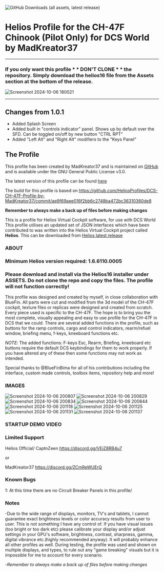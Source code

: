 ![GitHub Downloads (all assets, latest release)](https://img.shields.io/github/downloads/HeliosProfiles/DCS-CH-47F-Profile-by-MadKreator37/latest/total?style=plastic&label=Latest%20Release%20D%2FL&labelColor=20cd20)
# Helios Profile for the CH-47F Chinook (Pilot Only) for DCS World by MadKreator37
----
### If you only want this profile * * DON'T  CLONE * * the repository.  Simply download the __helios16__ file from the **Assets** section at the bottom of the release.
![Screenshot 2024-10-06 180021](https://github.com/user-attachments/assets/05fec83e-18a6-45f3-96af-91a10b01c3a7)

----
## Changes from 1.0.1

- Added Splash Screen
- Added built in "controls indicator" panel. Shows up by default over the SFD. Can be toggled on/off by new button "CTRL RPT"
- Added  "Left Alt" and "Right Alt" modifiers to the "Keys Panel"

## The Profile


This profile has been created by MadKreator37 and is maintained on [GitHub](https://github.com/HeliosProfiles/DCS-CH-47F-Profile-by-MadKreator37) and is available under the GNU General Public License v3.0.

The latest version of this profile can be found [here](https://github.com/HeliosProfiles/DCS-CH-47F-Profile-by-MadKreator37/releases/latest)

The build for this profile is based on https://github.com/HeliosProfiles/DCS-CH-47F-Profile-by-MadKreator37/commit/ae8f69aee016f2bb6c2748ba472bc36310360de8

**Remember to always make a back up of files before making changes**

This is a profile for Helios Virtual Cockpit software, for use with DCS World
This profile utilises an updated set of JSON interfaces which have been contributed to was written into the Helios Virtual Cockpit project called **Helios**.  This can be downloaded from [Helios latest release](https://github.com/HeliosVirtualCockpit/Helios/releases/latest)
### ABOUT

### Minimum Helios version required: 1.6.6110.0005

### Please download and install via the Helios16 installer under ASSETS. Do not clone the repo and copy the files. The profile will not function correctly!

This profile was designed and created by myself, in close collaboration with BlueFin. All parts were cut and modified from the 3d model of the CH-47F cockpit, texture files or replicas were designed and created from scratch. Every piece used is specific to the CH-47F.  The hope is to bring you the most complete, visually appealing and easy to use profile for the CH-47F in DCS that we could.  There are several added functions in the profile, such as buttons for the ramp controls, cargo and control indicators, rearm/refuel window, briefing menu, f-keys, kneeboard functions etc.

*NOTE*: The added functions:  F-keys Esc, Rearm, Briefing, kneeboard etc buttons require the default DCS keybindings for them to work properly. If you have altered any of these then some functions may not work as intended.

Special thanks to @BlueFinBima for all of his contributions including the interface, custom made controls, toolbox items, repository help and more!


### IMAGES

![Screenshot 2024-10-06 200807](https://github.com/user-attachments/assets/eeb6646f-ca20-4e1c-9b40-c32753233d3b)
![Screenshot 2024-10-06 200829](https://github.com/user-attachments/assets/5ff1700e-02ae-417f-99dd-c41b4733972a)
![Screenshot 2024-10-06 200834](https://github.com/user-attachments/assets/9fa5ed88-d1c2-40e0-9b72-d52bb6b8c037)
![Screenshot 2024-10-06 200844](https://github.com/user-attachments/assets/050c925f-68e4-4009-ad3c-9e27e51e17dd)
![Screenshot 2024-10-06 201118](https://github.com/user-attachments/assets/68fdf868-9106-460a-85be-c05c7216bd1d)
![Screenshot 2024-10-06 201125](https://github.com/user-attachments/assets/5b17626a-f5c8-45d1-9da6-68b3ad06bf29)
![Screenshot 2024-10-06 201131](https://github.com/user-attachments/assets/e97350fd-9894-4bd4-93b7-555b7f5bf916)
![Screenshot 2024-10-06 201137](https://github.com/user-attachments/assets/0629c2eb-a680-453c-8176-5acac49e181f)

###  STARTUP DEMO VIDEO




### Limited Support

Helios Official/ CaptnZeen     https://discord.gg/VEjZ8RB4u7

or

MadKreator37  https://discord.gg/ZCmReWUErQ

### Known Bugs

1: At this time there are no Circuit Breaker Panels in this profile/




 
### Notes

-Due to the wide range of displays, monitors, TV's and tablets,  I cannot guarantee exact brightness levels or color accuracy results from user to user. This is not something I have any control of. If you have visual issues (too bright or too dark etc)  please calibrate your display and/or adjust settings in your GPU's software, brightness, contrast, sharpness, gamma, digital vibrance etc.(highly recommended anyway). It will probably enhance all other profiles as well. During testing, the profile was used and shown on multiple displays, and types,  to rule out any "game breaking" visuals but it is impossible for me to account for every scenario.

-*Remember to always make a back up of files before making changes*
